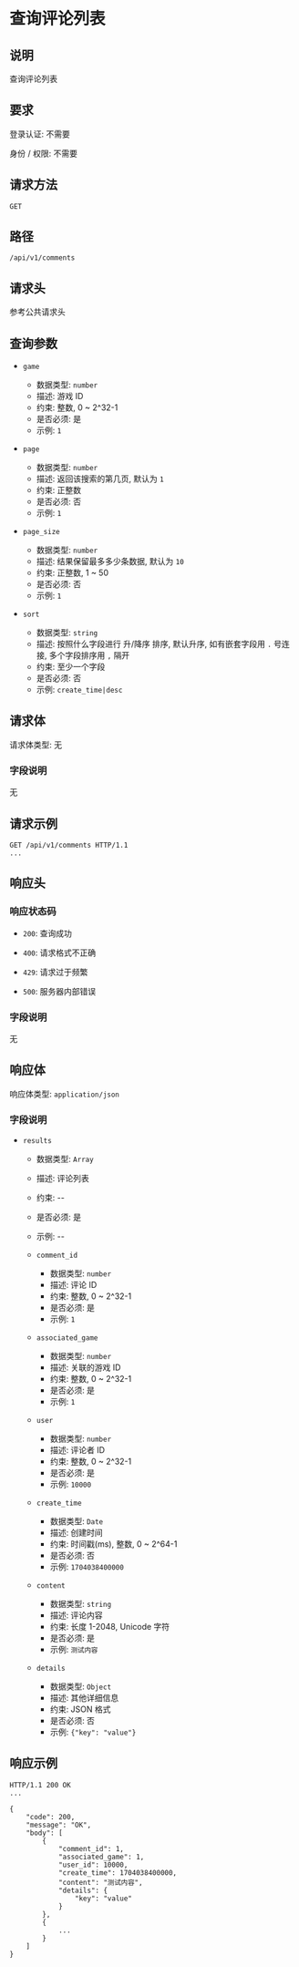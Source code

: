 # 查询评论列表

## 说明

查询评论列表

## 要求

登录认证: 不需要

身份 / 权限: 不需要

## 请求方法

`GET`

## 路径

`/api/v1/comments`

## 请求头

参考公共请求头

## 查询参数

- `game`
    - 数据类型: `number`
    - 描述: 游戏 ID
    - 约束: 整数, 0 ~ 2^32-1
    - 是否必须: 是
    - 示例: `1`

- `page`
    - 数据类型: `number`
    - 描述: 返回该搜索的第几页, 默认为 `1`
    - 约束: 正整数
    - 是否必须: 否
    - 示例: `1`

- `page_size`
    - 数据类型: `number`
    - 描述: 结果保留最多多少条数据, 默认为 `10`
    - 约束: 正整数, 1 ~ 50
    - 是否必须: 否
    - 示例: `1`

- `sort`
    - 数据类型: `string`
    - 描述: 按照什么字段进行 升/降序 排序, 默认升序, 如有嵌套字段用 `.` 号连接, 多个字段排序用 `,` 隔开
    - 约束: 至少一个字段
    - 是否必须: 否
    - 示例: `create_time|desc`

## 请求体

请求体类型: 无

### 字段说明

无

## 请求示例

```
GET /api/v1/comments HTTP/1.1
...
```

## 响应头

### 响应状态码

- `200`: 查询成功

- `400`: 请求格式不正确

- `429`: 请求过于频繁

- `500`: 服务器内部错误

### 字段说明

无

## 响应体

响应体类型: `application/json`

### 字段说明

- `results`
    - 数据类型: `Array`
    - 描述: 评论列表
    - 约束: --
    - 是否必须: 是
    - 示例: --

    - `comment_id`
        - 数据类型: `number`
        - 描述: 评论 ID
        - 约束: 整数, 0 ~ 2^32-1
        - 是否必须: 是
        - 示例: `1`

    - `associated_game`
        - 数据类型: `number`
        - 描述: 关联的游戏 ID
        - 约束: 整数, 0 ~ 2^32-1
        - 是否必须: 是
        - 示例: `1`

    - `user`
        - 数据类型: `number`
        - 描述: 评论者 ID
        - 约束: 整数, 0 ~ 2^32-1
        - 是否必须: 是
        - 示例: `10000`

    - `create_time`
        - 数据类型: `Date`
        - 描述: 创建时间
        - 约束: 时间戳(ms), 整数, 0 ~ 2^64-1
        - 是否必须: 否
        - 示例: `1704038400000`

    - `content`
        - 数据类型: `string`
        - 描述: 评论内容
        - 约束: 长度 1-2048, Unicode 字符
        - 是否必须: 是
        - 示例: `测试内容`

    - `details`
        - 数据类型: `Object`
        - 描述: 其他详细信息
        - 约束: JSON 格式
        - 是否必须: 否
        - 示例: `{"key": "value"}`


## 响应示例

```
HTTP/1.1 200 OK
...

{
    "code": 200,
    "message": "OK",
    "body": [
        {
            "comment_id": 1,
            "associated_game": 1,
            "user_id": 10000,
            "create_time": 1704038400000,
            "content": "测试内容",
            "details": {
                "key": "value"
            }
        },
        {
            ...
        }
    ]
}
```